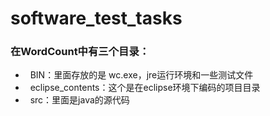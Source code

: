 # software_test_tasks

### 在WordCount中有三个目录：
*   BIN：里面存放的是 wc.exe，jre运行环境和一些测试文件
*   eclipse_contents：这个是在eclipse环境下编码的项目目录
*   src：里面是java的源代码
